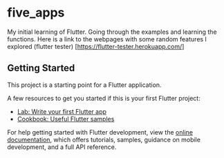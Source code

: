 # five_apps

My initial learning of Flutter. Going through the examples and learning the functions. Here is a link to the webpages with some random features I explored 
(flutter tester) [https://flutter-tester.herokuapp.com/]

## Getting Started

This project is a starting point for a Flutter application.

A few resources to get you started if this is your first Flutter project:

- [Lab: Write your first Flutter app](https://docs.flutter.dev/get-started/codelab)
- [Cookbook: Useful Flutter samples](https://docs.flutter.dev/cookbook)

For help getting started with Flutter development, view the
[online documentation](https://docs.flutter.dev/), which offers tutorials,
samples, guidance on mobile development, and a full API reference.
